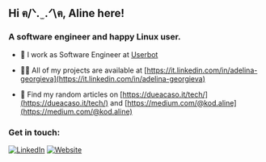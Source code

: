 <h2 align="left">Hi ฅ/ᐠ. ̫ .ᐟ\ฅ, Aline here!</h2>
<h3 align="left">A software engineer and happy Linux user.</h3>

- 👯 I work as Software Engineer at [Userbot](https://userbot.ai)

- 👨‍💻 All of my projects are available at [https://it.linkedin.com/in/adelina-georgieva](https://it.linkedin.com/in/adelina-georgieva)

- 📝 Find my random articles on [https://dueacaso.it/tech/](https://dueacaso.it/tech/)
and [https://medium.com/@kod.aline](https://medium.com/@kod.aline)

<h3 align="left">Get in touch:</h3>
<a href="https://www.linkedin.com/in/adelina-georgieva/" target="_blank"><img alt="LinkedIn" src="https://img.shields.io/badge/linkedin-%230077B5.svg?&style=for-the-badge&logo=linkedin&logoColor=white" /></a>
<a href="https://dueacaso.it" target="_blank"><img alt="Website" src="https://img.shields.io/badge/website-000000.svg?style=for-the-badge&logo=About.me&logoColor=white" /></a>
